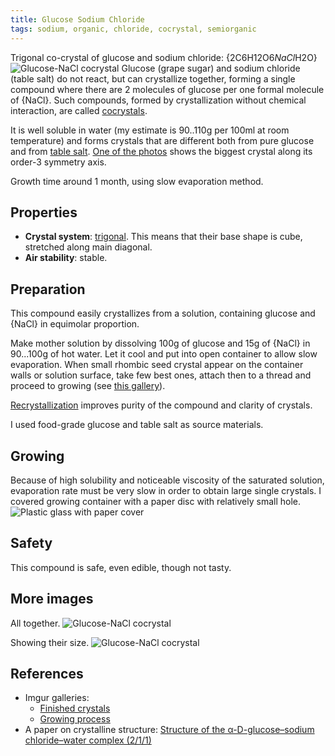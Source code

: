 ```yaml
---
title: Glucose Sodium Chloride
tags: sodium, organic, chloride, cocrystal, semiorganic
---
```

Trigonal co-crystal of glucose and sodium chloride: {2C6H12O6*NaCl*H2O}
![Glucose-NaCl cocrystal](@root/crystals/images/glucose-sodium-chloride/glucose-nacl-5.jpg)
<span class="cut"/>
Glucose (grape sugar) and sodium chloride (table salt) do not react, but can crystallize together, forming a single compound where there are 2 molecules of glucose per one  formal molecule of {NaCl}. Such compounds, formed by crystallization without chemical interaction, are called [cocrystals](https://en.wikipedia.org/wiki/Cocrystal). 

It is well soluble in water (my estimate is 90..110g per 100ml at room temperature) and forms crystals that are different both from pure glucose and from [table salt](@root/crystals/sodium-chloride//). [One of the photos](@root/crystals/images/glucose-sodium-chloride/glucose-nacl-8.jpg) shows the biggest crystal along its order-3 symmetry axis.

Growth time around 1 month, using slow evaporation method.

## Properties
* **Crystal system**: [trigonal](https://en.wikipedia.org/wiki/Trigonal_crystal_system). This means that their base shape is cube, stretched along main diagonal.
* **Air stability**: stable.

## Preparation
This compound easily crystallizes from a solution, containing glucose and {NaCl} in equimolar proportion.

Make mother solution by dissolving 100g of glucose and 15g of {NaCl} in 90...100g of hot water. Let it cool and put into open container to allow slow evaporation. When small rhombic seed crystal appear on the container walls or solution surface, take few best ones, attach then to a thread and proceed to growing (see [this gallery](http://imgur.com/a/3h2Gf)).

[Recrystallization](https://en.wikipedia.org/wiki/Recrystallization_%28chemistry%29) improves purity of the compound and clarity of crystals.

I used food-grade glucose and table salt as source materials.

## Growing
Because of high solubility and noticeable viscosity of the saturated solution, evaporation rate must be very slow in order to obtain large single crystals. I covered growing container with a paper disc with relatively small hole.
![Plastic glass with paper cover](@root/crystals/images/glucose-sodium-chloride/grow-top.jpg)

## Safety
This compound is safe, even edible, though not tasty.

## More images
All together.
![Glucose-NaCl cocrystal](@root/crystals/images/glucose-sodium-chloride/glucose-nacl-6-square.jpg)

Showing their size.
![Glucose-NaCl cocrystal](@root/crystals/images/glucose-sodium-chloride/glucose-nacl-1.jpg)

## References
* Imgur galleries:
    * [Finished crystals](http://imgur.com/a/9zrgW)
    * [Growing process](http://imgur.com/a/3h2Gf)
* A paper on crystalline structure: [Structure of the α-D-glucose–sodium chloride–water complex (2/1/1)](https://www.researchgate.net/publication/239250605_Structure_of_the_a-D-glucose-sodium_chloride-water_complex_211)
